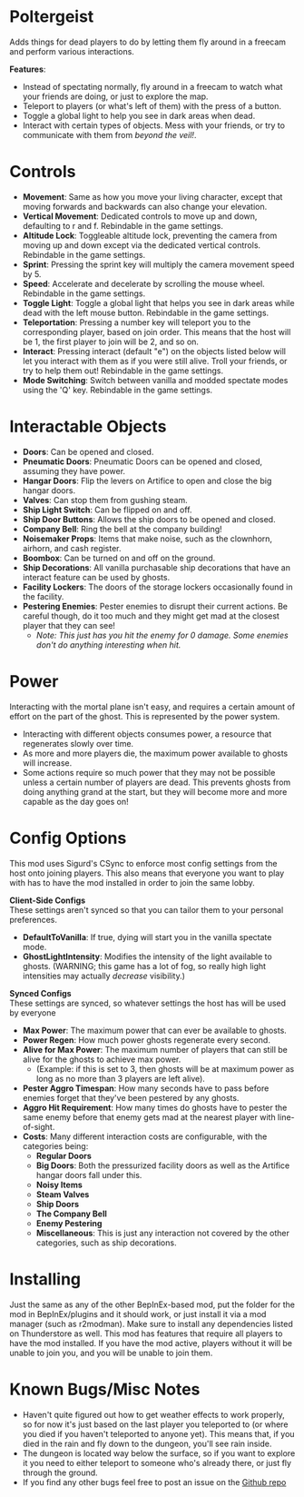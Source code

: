 # Poltergeist
Adds things for dead players to do by letting them fly around in a freecam and perform various interactions.

**Features**:
- Instead of spectating normally, fly around in a freecam to watch what your friends are doing, or just to explore the map.
- Teleport to players (or what's left of them) with the press of a button.
- Toggle a global light to help you see in dark areas when dead.
- Interact with certain types of objects. Mess with your friends, or try to communicate with them from *beyond the veil!*.

# Controls
- **Movement**: Same as how you move your living character, except that moving forwards and backwards can also change your elevation.
- **Vertical Movement**: Dedicated controls to move up and down, defaulting to r and f. Rebindable in the game settings.
- **Altitude Lock**: Toggleable altitude lock, preventing the camera from moving up and down except via the dedicated vertical controls. Rebindable in the game settings.
- **Sprint**: Pressing the sprint key will multiply the camera movement speed by 5.
- **Speed**: Accelerate and decelerate by scrolling the mouse wheel. Rebindable in the game settings.
- **Toggle Light**: Toggle a global light that helps you see in dark areas while dead with the left mouse button. Rebindable in the game settings.
- **Teleportation**: Pressing a number key will teleport you to the corresponding player, based on join order. This means that the host will be 1, the first player to join will be 2, and so on.
- **Interact**: Pressing interact (default "e") on the objects listed below will let you interact with them as if you were still alive. Troll your friends, or try to help them out! Rebindable in the game settings.
- **Mode Switching**: Switch between vanilla and modded spectate modes using the 'Q' key. Rebindable in the game settings.

# Interactable Objects
- **Doors**: Can be opened and closed.
- **Pneumatic Doors**: Pneumatic Doors can be opened and closed, assuming they have power.
- **Hangar Doors**: Flip the levers on Artifice to open and close the big hangar doors.
- **Valves**: Can stop them from gushing steam.
- **Ship Light Switch**: Can be flipped on and off.
- **Ship Door Buttons**: Allows the ship doors to be opened and closed.
- **Company Bell**: Ring the bell at the company building!
- **Noisemaker Props**: Items that make noise, such as the clownhorn, airhorn, and cash register.
- **Boombox**: Can be turned on and off on the ground.
- **Ship Decorations**: All vanilla purchasable ship decorations that have an interact feature can be used by ghosts.
- **Facility Lockers**: The doors of the storage lockers occasionally found in the facility.
- **Pestering Enemies**: Pester enemies to disrupt their current actions. Be careful though, do it too much and they might get mad at the closest player that they can see!
  - *Note: This just has you hit the enemy for 0 damage. Some enemies don't do anything interesting when hit.*

# Power
Interacting with the mortal plane isn't easy, and requires a certain amount of effort on the part of the ghost. This is represented by the power system.
- Interacting with different objects consumes power, a resource that regenerates slowly over time.
- As more and more players die, the maximum power available to ghosts will increase.
- Some actions require so much power that they may not be possible unless a certain number of players are dead. This prevents ghosts from doing anything grand at the start, but they will become more and more capable as the day goes on!

# Config Options
This mod uses Sigurd's CSync to enforce most config settings from the host onto joining players. This also means that everyone you want to play with has to have the mod installed in order to join the same lobby.

**Client-Side Configs**<br />
These settings aren't synced so that you can tailor them to your personal preferences.
- **DefaultToVanilla**: If true, dying will start you in the vanilla spectate mode.
- **GhostLightIntensity**: Modifies the intensity of the light available to ghosts. (WARNING; this game has a lot of fog, so really high light intensities may actually *decrease* visibility.)

**Synced Configs**<br />
These settings are synced, so whatever settings the host has will be used by everyone
- **Max Power**: The maximum power that can ever be available to ghosts.
- **Power Regen**: How much power ghosts regenerate every second.
- **Alive for Max Power**: The maximum number of players that can still be alive for the ghosts to achieve max power.
  - (Example: if this is set to 3, then ghosts will be at maximum power as long as no more than 3 players are left alive).
- **Pester Aggro Timespan**: How many seconds have to pass before enemies forget that they've been pestered by any ghosts.
- **Aggro Hit Requirement**: How many times do ghosts have to pester the same enemy before that enemy gets mad at the nearest player with line-of-sight.
- **Costs**: Many different interaction costs are configurable, with the categories being:
  - **Regular Doors**
  - **Big Doors**: Both the pressurized facility doors as well as the Artifice hangar doors fall under this.
  - **Noisy Items**
  - **Steam Valves**
  - **Ship Doors**
  - **The Company Bell**
  - **Enemy Pestering**
  - **Miscellaneous**: This is just any interaction not covered by the other categories, such as ship decorations.

# Installing
Just the same as any of the other BepInEx-based mod, put the folder for the mod in BepInEx/plugins and it should work, or just install it via a mod manager (such as r2modman). Make sure to install any dependencies listed on Thunderstore as well. This mod has features that require all players to have the mod installed. If you have the mod active, players without it will be unable to join you, and you will be unable to join them.

# Known Bugs/Misc Notes
- Haven't quite figured out how to get weather effects to work properly, so for now it's just based on the last player you teleported to (or where you died if you haven't teleported to anyone yet). This means that, if you died in the rain and fly down to the dungeon, you'll see rain inside.
- The dungeon is located way below the surface, so if you want to explore it you need to either teleport to someone who's already there, or just fly through the ground.
- If you find any other bugs feel free to post an issue on the [Github repo](https://github.com/coderCleric/Poltergeist)
